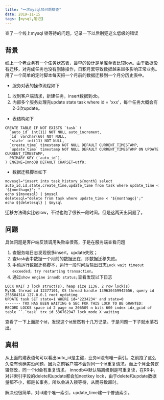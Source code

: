 ```yaml
---
title: "一次mysql锁问题排查"
date: 2019-11-15
tags: [mysql,笔记]
---
```


查了一个线上mysql 锁等待的问题，记录一下以后别犯这么低级的错误

## 背景
线上一个老业务有一个任务状态表，最早的设计是单库单表比较low。由于数据没有迁移，对完成任务也没有删除操作，日积月累导致数据越来越多影响正常业务。用了一个简单的定时脚本每天把一个月前的数据迁移到一个月分历史表中。

* 服务对表的操作流程如下
1. 收到客户端请求，新建任务，insert数据到db。
2. 内部多个服务处理完update state task where id = 'xxx'，每个任务大概会有2-3次update。

* 表结构如下

```
CREATE TABLE IF NOT EXISTS `task` (
  `auto_id` int(11) NOT NULL auto_increment,
  `id` varchar(60) NOT NULL,
  `state` int(11) NOT NULL,
  `create_time` timestamp NOT NULL DEFAULT CURRENT_TIMESTAMP,
  `update_time` timestamp NOT NULL DEFAULT CURRENT_TIMESTAMP ON UPDATE CURRENT_TIMESTAMP,
  PRIMARY KEY (`auto_id`),
) ENGINE=InnoDB DEFAULT CHARSET=utf8;
```

* 数据迁移脚本如下

```
movesql="insert into task_history_${month} select auto_id,id,state,create_time,update_time from task where update_time < '${monthago}'; "
echo ${movesql} | $mysql
deletesql="delete from task where update_time < '${monthago}';"
echo ${deletesql} | $mysql
```

迁移方法确实比较low，不过也跑了很长一段时间。但是这两天出问题了。


## 问题
具体问题是客户端反馈调用失败率很高，于是在服务端查看问题
1. 查服务端日志发现很多insert，update失败；
2. 查task表中数据一个月前的数据还在，即数据迁移失败。
3. 手动运行数据迁移脚本，运行一段时间后输出日志`Lock wait timeout exceeded; try restarting transaction`。
4. 通过`show engine innodb status;`查看发现以下日志

```
LOCK WAIT 3 lock struct(s), heap size 1136, 2 row lock(s)
MySQL thread id 12377101, OS thread handle 139630459942656, query id 253584314 127.0.0.1 root updating
UPDATE task SET state=1 WHERE id='2234234' and state=0
------- TRX HAS BEEN WAITING 6 SEC FOR THIS LOCK TO BE GRANTED:
RECORD LOCKS space id 2 page no 206509 n bits 600 index idx_gcid of table ``.`task` trx id 536762947 lock_mode X waiting
```

查看了一下上面那个id，发现这个id居然有十几万记录。于是问题一下子就水落石出。

## 真相
从上面的建表语句可以看出auto_id是主键，业务id没有唯一索引。之前跑了这么久没有也确实没问题，因为之前客户端不会对同一个id重复请求。而上个月业务逻辑修改，同一个id会有重复请求。
innodb中默认隔离级别是可重复读，在RR中，对非索引字段的delete和update都会加nextkey lock，由于delete和update数据量都不小，都是长事务，所以会进入锁等待，从而导致超时。

解决也很简单，对id建个唯一索引，update_time建一个普通索引。